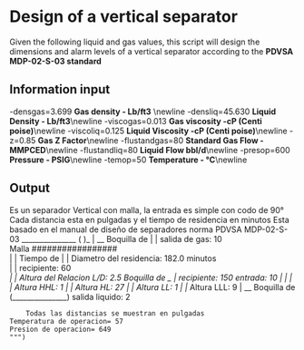 # Design of a vertical separator

Given the following liquid and gas values, 
this script will design the dimensions and alarm levels of 
a vertical separator according to the **PDVSA MDP-02-S-03 standard**

## Information input
-densgas=3.699 			**Gas density - Lb/ft3** \newline
-densliq=45.630 		**Liquid Density - Lb/ft3**\newline
-viscogas=0.013 		**Gas viscosity -cP (Centi poise)**\newline
-viscoliq=0.125			**Liquid Viscosity -cP (Centi poise)**\newline
-z=0.85 						**Gas Z Factor**\newline
-flustandgas=80 			**Standard Gas Flow - MMPCED**\newline
-flustandliq=80 			**Liquid Flow bbl/d**\newline
-presop=600 				**Pressure - PSIG**\newline
-temop=50 					**Temperature - °C**\newline

## Output

Es un separador Vertical con malla, la entrada es simple con codo de 90°
	Cada distancia esta en pulgadas y el tiempo de residencia en minutos
	Esta basado en el manual de diseño de separadores norma PDVSA MDP-02-S-03
			           _______________
			          (     	        )_
			          |		            __  Boquilla de 
			          |		            |   salida de gas: 10 	
		Malla	      #################    
			          |		            |		          Tiempo de
			          |		            |   Diametro del          residencia: 182.0  minutos 			
			          |		            |   recipiente: 60 	    	
			         _|		            |   Altura del            Relacion L/D: 2.5 
	Boquilla de  _			          |   recipiente: 150 
	entrada: 10  	|		            |
			          |		            |   Altura HHL: 1 
			          |		            |   Altura HL: 27 
			          |		            |   Altura LL: 1 
			          |		            |_  Altura LLL: 9 
			          |		            __  Boquilla de
			          (_______________)   salida liquido: 2 

		Todas las distancias se muestran en pulgadas
	Temperatura de operacion= 57 
	Presion de operacion= 649 
	""")   
